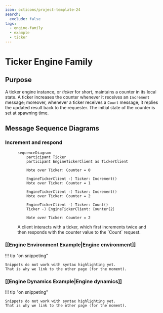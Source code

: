 ```yaml
---
icon: octicons/project-template-24
search:
  exclude: false
tags:
  - engine-family
  - example
  - ticker
---
```


# Ticker Engine Family

## Purpose

A ticker engine instance, or _ticker_ for short,
maintains a counter in its local state.
A ticker increases the counter whenever it receives an `Increment` message;
moreover,
whenever a ticker receives a `Count` message,
it replies the updated result back to the requester.
The initial state of the counter is set at spawning time.

## Message Sequence Diagrams

### Increment and respond

<figure markdown="span">

```mermaid
sequenceDiagram
    participant Ticker
    participant EngineTickerClient as TickerClient

    Note over Ticker: Counter = 0
    
    EngineTickerClient -) Ticker: Increment()
    Note over Ticker: Counter = 1

    EngineTickerClient -) Ticker: Increment()
    Note over Ticker: Counter = 2

    EngineTickerClient -) Ticker: Count()
    Ticker -) EngineTickerClient: Counter(2)

    Note over Ticker: Counter = 2
```

<figcaption markdown="span">
A client interacts with a ticker, 
which first increments twice and 
then responds with the counter value
to the `Count` request.
</figcaption>
</figure>

### [[Engine Environment Example|Engine environment]]

!!! tip "on snippeting"

    Snippets do not work with syntax highlighting yet.
    That is why we link to the other page (for the moment).

### [[Engine Dynamics Example|Engine dynamics]]

!!! tip "on snippeting"

    Snippets do not work with syntax highlighting yet.
    That is why we link to the other page (for the moment).
